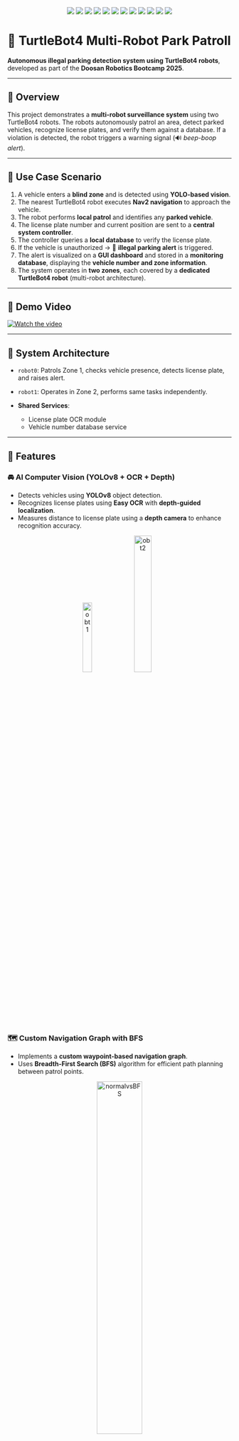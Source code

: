 <p align="center">
  <img src="https://img.shields.io/badge/ROS2-Humble-blue?logo=ros" />
  <img src="https://img.shields.io/badge/TurtleBot4-robot-brightgreen?logo=raspberrypi" />
  <img src="https://img.shields.io/badge/Python-3.10-yellow?logo=python" />
  <img src="https://img.shields.io/badge/C++-language-00599C?logo=c%2B%2B" />
  <img src="https://img.shields.io/badge/YOLOv8-CV-red?logo=opencv" />
  <img src="https://img.shields.io/badge/EasyOCR-OCR-orange?logo=openai" />
  <img src="https://img.shields.io/badge/SQLite-database-lightgrey?logo=sqlite" />
  <img src="https://img.shields.io/badge/MySQL-database-blue?logo=mysql" />
  <img src="https://img.shields.io/badge/FastAPI-backend-green?logo=fastapi" />
  <img src="https://img.shields.io/badge/Docker-container-2496ED?logo=docker" />
  <img src="https://img.shields.io/badge/Nav2-navigation-critical?logo=mapbox" />
  <img src="https://img.shields.io/badge/License-Apache%202.0-blue.svg?logo=apache" />
</p>

# 🚓 TurtleBot4 Multi-Robot Park Patroll

**Autonomous illegal parking detection system using TurtleBot4 robots**, developed as part of the **Doosan Robotics Bootcamp 2025**.

---

## 📌 Overview

This project demonstrates a **multi-robot surveillance system** using two TurtleBot4 robots. The robots autonomously patrol an area, detect parked vehicles, recognize license plates, and verify them against a database. If a violation is detected, the robot triggers a warning signal (🔊 *beep-boop alert*).

---

## 🎯 Use Case Scenario

1. A vehicle enters a **blind zone** and is detected using **YOLO-based vision**.
2. The nearest TurtleBot4 robot executes **Nav2 navigation** to approach the vehicle.
3. The robot performs **local patrol** and identifies any **parked vehicle**.
4. The license plate number and current position are sent to a **central system controller**.
5. The controller queries a **local database** to verify the license plate.
6. If the vehicle is unauthorized → 🚨 **illegal parking alert** is triggered.
7. The alert is visualized on a **GUI dashboard** and stored in a **monitoring database**, displaying the **vehicle number and zone information**.
8. The system operates in **two zones**, each covered by a **dedicated TurtleBot4 robot** (multi-robot architecture).

---

## 🎥 Demo Video

[![Watch the video](https://img.youtube.com/vi/ikRZk5629sc/0.jpg)](https://youtu.be/ikRZk5629sc)

---


## 🔁 System Architecture

* `robot0`: Patrols Zone 1, checks vehicle presence, detects license plate, and raises alert.
* `robot1`: Operates in Zone 2, performs same tasks independently.
* **Shared Services**:

  * License plate OCR module
  * Vehicle number database service

---

## 🔧 Features

### 🚘 AI Computer Vision (YOLOv8 + OCR + Depth)
- Detects vehicles using **YOLOv8** object detection.
- Recognizes license plates using **Easy OCR** with **depth-guided localization**.
- Measures distance to license plate using a **depth camera** to enhance recognition accuracy.
<p align="center">
  <img src="https://github.com/user-attachments/assets/ce79af0a-64f4-4c7b-b4be-d8aa1e960cdf" width="20%" alt="obt1"/>
  <img src="https://github.com/user-attachments/assets/ecc03aea-abe6-4bbc-99b6-1a25151a2344" width="28%" alt="obt2"/>
</p>

### 🗺️ Custom Navigation Graph with BFS
- Implements a **custom waypoint-based navigation graph**.
- Uses **Breadth-First Search (BFS)** algorithm for efficient path planning between patrol points.
  
<p align="center">
  <img src="https://github.com/user-attachments/assets/391fbd0a-d164-4aee-8ad7-f4cfebed90b0" width="45%" alt="normalvsBFS"/>
</p>





### 📊 Real-Time Dashboard
- Monitors robot patrol status and OCR results in real time.
- Displays **unauthorized vehicle detections** by zone.
- Visual feedback for system alerts and mission states.

### 🗃️ Local Database Integration
- Maintains a **whitelist** of authorized license plates.
- Matches OCR results against the database to determine **illegal parking**.
- Sends alert messages if an unauthorized vehicle is detected.

---
## 👥 Contributors

Thanks to these wonderful people who have contributed to this project:

<table>
  <tr>
    <td align="center">
      <a href="https://github.com/weedmo">
        <img src="https://github.com/weedmo.png" width="100px;" alt="weedmo"/><br />
        <sub><b>weedmo</b></sub>
      </a>
    </td>
    <td align="center">
      <a href="https://github.com/yujin114">
        <img src="https://github.com/yujin114.png" width="100px;" alt="yujin114"/><br />
        <sub><b>yujin114</b></sub>
      </a>
    </td>
    <td align="center">
      <a href="https://github.com/ethica-alt">
        <img src="https://github.com/ethica-alt.png" width="100px;" alt="ethica-alt"/><br />
        <sub><b>ethica-alt</b></sub>
      </a>
    </td>
    <td align="center">
      <a href="https://github.com/jsbae-RL">
        <img src="https://github.com/weedmo.png" width="100px;" alt="jsbae-RL"/><br />
        <sub><b>jsbae-RL</b></sub>
      </a>
    </td>
    <td align="center">
      <a href="https://github.com/SmiteLims">
        <img src="https://github.com/SmiteLims.png" width="100px;" alt="SmiteLims"/><br />
        <sub><b>SmiteLims</b></sub>
      </a>
    </td>
    <td align="center">
      <a href="https://github.com/taeyoung730">
        <img src="https://github.com/taeyoung730.png" width="100px;" alt="taeyoung730"/><br />
        <sub><b>taeyoung730</b></sub>
      </a>
    </td>
    <td align="center">
      <a href="https://github.com/kimdoyub">
        <img src="https://github.com/kimdoyub.png" width="100px;" alt="kimdoyub"/><br />
        <sub><b>kimdoyub</b></sub>
      </a>
    </td>
  </tr>
</table>


---

